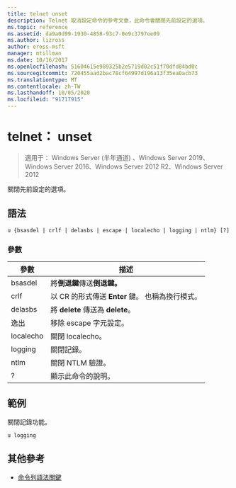 ```yaml
---
title: telnet unset
description: Telnet 取消設定命令的參考文章，此命令會關閉先前設定的選項。
ms.topic: reference
ms.assetid: da9a0d99-1930-4858-93c7-0e9c3797ee09
ms.author: lizross
author: eross-msft
manager: mtillman
ms.date: 10/16/2017
ms.openlocfilehash: 51604615e989325b2e5719d02c51f70dfd84bd0c
ms.sourcegitcommit: 720455aad2bac78cf64997d196a13f35ea0acb73
ms.translationtype: MT
ms.contentlocale: zh-TW
ms.lasthandoff: 10/05/2020
ms.locfileid: "91717915"
---
```

# <a name="telnet-unset"></a>telnet： unset

> 適用于： Windows Server (半年通道) 、Windows Server 2019、Windows Server 2016、Windows Server 2012 R2、Windows Server 2012

關閉先前設定的選項。

## <a name="syntax"></a>語法

```
u {bsasdel | crlf | delasbs | escape | localecho | logging | ntlm} [?]
```

### <a name="parameters"></a>參數

| 參數 | 描述 |
|--|--|
| bsasdel | 將**倒退鍵**傳送**倒退鍵。** |
| crlf | 以 CR 的形式傳送 **Enter** 鍵。 也稱為換行模式。 |
| delasbs | 將 **delete** 傳送為 **delete**。 |
| 逸出 | 移除 escape 字元設定。 |
| localecho | 關閉 localecho。 |
| logging | 關閉記錄。 |
| ntlm | 關閉 NTLM 驗證。 |
| ? | 顯示此命令的說明。 |

## <a name="example"></a>範例

關閉記錄功能。

```
u logging
```

## <a name="additional-references"></a>其他參考

- [命令列語法關鍵](command-line-syntax-key.md)
